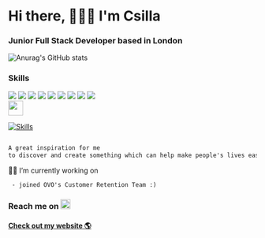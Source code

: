 # Hi there, 🙋🏻‍♀️ I'm Csilla
### Junior Full Stack Developer based in London

 
![Anurag's GitHub stats](https://github-readme-stats.vercel.app/api?username=csillabarna_icons=true&theme=gruvbox)
    


### Skills
 <div>
 <img src="https://img.shields.io/badge/React-20232A?style=for-the-badge&logo=react&logoColor=61DAFB" />
 <img src="https://img.shields.io/badge/JavaScript-F7DF1E?style=for-the-badge&logo=javascript&logoColor=black" />
 <img src="https://img.shields.io/badge/Node.js-43853D?style=for-the-badge&logo=node.js&logoColor=white" />
 <img src="https://img.shields.io/badge/HTML-239120?style=for-the-badge&logo=html5&logoColor=white" />
 <img src="https://img.shields.io/badge/Sass-CC6699?style=for-the-badge&logo=sass&logoColor=white" />
 <img src="https://img.shields.io/badge/Flask-000000?style=for-the-badge&logo=flask&logoColor=white" />
 <img src="https://img.shields.io/badge/Python-3776AB?style=for-the-badge&logo=python&logoColor=white" />
 <img src="https://img.shields.io/badge/MongoDB-4EA94B?style=for-the-badge&logo=mongodb&logoColor=white" />
 <img src="https://img.shields.io/badge/PostgreSQL-316192?style=for-the-badge&logo=postgresql&logoColor=white" />
</div>
<img src="https://img.shields.io/badge/%F0%9F%8C%B1-RELENTLESS%20LEARNING-yellowgreen" height='30' />

[![Skills](https://github-readme-stats.vercel.app/api/top-langs/?username=csillabarna&show=javascript,html)](https://github.com/csillabarna/github-readme-stats)

```diff

A great inspiration for me
to discover and create something which can help make people's lives easier.
```

 
  👩‍💻 I’m currently working on 
     
     - joined OVO's Customer Retention Team :)
 
 

### Reach me on [<img src='https://cdn.jsdelivr.net/npm/simple-icons@3.0.1/icons/linkedin.svg' alt='linkedin' height='20'>](https://www.linkedin.com/in/https://www.linkedin.com/in/csilla-barna//)  
#### [Check out my website 🌎](https://csillabarna.github.io/)  

